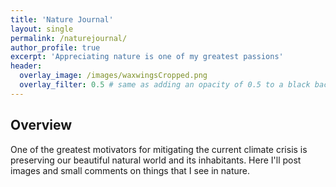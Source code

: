 ```yaml
---
title: 'Nature Journal'
layout: single
permalink: /naturejournal/
author_profile: true
excerpt: 'Appreciating nature is one of my greatest passions'
header:
  overlay_image: /images/waxwingsCropped.png
  overlay_filter: 0.5 # same as adding an opacity of 0.5 to a black background
---
```


## Overview

One of the greatest motivators for mitigating the current climate crisis is preserving our beautiful natural world and its inhabitants. Here I'll
			post images and small comments on things that I see in nature.




